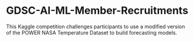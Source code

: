 # GDSC-AI-ML-Member-Recruitments
This Kaggle competition challenges participants to use a modified version of the POWER NASA Temperature Dataset to build forecasting models.
